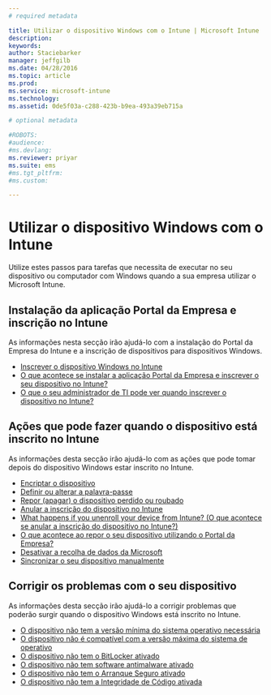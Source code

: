 ```yaml
---
# required metadata

title: Utilizar o dispositivo Windows com o Intune | Microsoft Intune
description:
keywords:
author: Staciebarker
manager: jeffgilb
ms.date: 04/28/2016
ms.topic: article
ms.prod:
ms.service: microsoft-intune
ms.technology:
ms.assetid: 0de5f03a-c288-423b-b9ea-493a39eb715a

# optional metadata

#ROBOTS:
#audience:
#ms.devlang:
ms.reviewer: priyar
ms.suite: ems
#ms.tgt_pltfrm:
#ms.custom:

---
```


# Utilizar o dispositivo Windows com o Intune

Utilize estes passos para tarefas que necessita de executar no seu dispositivo ou computador com Windows quando a sua empresa utilizar o Microsoft Intune.

## Instalação da aplicação Portal da Empresa e inscrição no Intune

As informações nesta secção irão ajudá-lo com a instalação do Portal da Empresa do Intune e a inscrição de dispositivos para dispositivos Windows.

- [Inscrever o dispositivo Windows no Intune](enroll-your-device-in-intune-windows.md)</br>
- [O que acontece se instalar a aplicação Portal da Empresa e inscrever o seu dispositivo no Intune?](what-happens-if-you-install-the-company-portal-app-and-enroll-your-device-in-intune-windows.md)</br>
- [O que o seu administrador de TI pode ver quando inscrever o dispositivo no Intune?](what-can-your-it-administrator-see-when-you-enroll-your-device-in-intune-windows.md)

## Ações que pode fazer quando o dispositivo está inscrito no Intune

As informações desta secção irão ajudá-lo com as ações que pode tomar depois do dispositivo Windows estar inscrito no Intune.

- [Encriptar o dispositivo](encrypt-your-device-windows.md)</br>
- [Definir ou alterar a palavra-passe](set-or-change-your-password-windows.md)</br>
- [Repor (apagar) o dispositivo perdido ou roubado](reset-erase-your-lost-or-stolen-device-windows.md)</br>
- [Anular a inscrição do dispositivo no Intune](unenroll-your-device-from-intune-windows.md)</br>
- [What happens if you unenroll your device from Intune? (O que acontece se anular a inscrição do dispositivo no Intune?)](what-happens-if-you-unenroll-your-device-from-intune-windows.md)</br>
- [O que acontece ao repor o seu dispositivo utilizando o Portal da Empresa?](what-happens-if-you-reset-your-device-using-the-company-portal-windows.md)</br>
- [Desativar a recolha de dados da Microsoft](turn-off-microsoft-usage-data-collection-windows.md)</br>
- [Sincronizar o seu dispositivo manualmente](sync-your-device-manually-windows.md)

## Corrigir os problemas com o seu dispositivo

As informações desta secção irão ajudá-lo a corrigir problemas que poderão surgir quando o dispositivo Windows está inscrito no Intune.

- [O dispositivo não tem a versão mínima do sistema operativo necessária](device-doesnt-have-the-required-minimum-operating-system-version-windows.md)</br>
- [O dispositivo não é compatível com a versão máxima do sistema de operativo](device-doesnt-comply-with-maximum-operating-system-version-windows.md)</br>
- [O dispositivo não tem o BitLocker ativado](device-doesnt-have-bitlocker-enabled-windows.md)</br>
- [O dispositivo não tem software antimalware ativado](device-doesnt-have-antimalware-software-enabled-windows.md)</br>
- [O dispositivo não tem o Arranque Seguro ativado](device-doesnt-have-secure-boot-enabled-windows.md)</br>
- [O dispositivo não tem a Integridade de Código ativada](device-doesnt-have-code-integrity-enabled-windows.md)




<!--HONumber=Jun16_HO1-->


